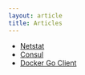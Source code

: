 ```yaml
---
layout: article
title: Articles
---
```


* [Netstat](/article/netstat.html)
* [Consul](/article/consul.html)
* [Docker Go Client](/article/docker-go-client.html)